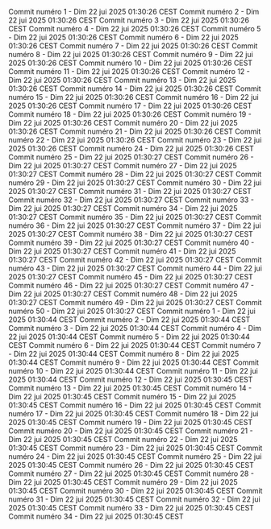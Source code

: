 Commit numéro 1 - Dim 22 jui 2025 01:30:26 CEST
Commit numéro 2 - Dim 22 jui 2025 01:30:26 CEST
Commit numéro 3 - Dim 22 jui 2025 01:30:26 CEST
Commit numéro 4 - Dim 22 jui 2025 01:30:26 CEST
Commit numéro 5 - Dim 22 jui 2025 01:30:26 CEST
Commit numéro 6 - Dim 22 jui 2025 01:30:26 CEST
Commit numéro 7 - Dim 22 jui 2025 01:30:26 CEST
Commit numéro 8 - Dim 22 jui 2025 01:30:26 CEST
Commit numéro 9 - Dim 22 jui 2025 01:30:26 CEST
Commit numéro 10 - Dim 22 jui 2025 01:30:26 CEST
Commit numéro 11 - Dim 22 jui 2025 01:30:26 CEST
Commit numéro 12 - Dim 22 jui 2025 01:30:26 CEST
Commit numéro 13 - Dim 22 jui 2025 01:30:26 CEST
Commit numéro 14 - Dim 22 jui 2025 01:30:26 CEST
Commit numéro 15 - Dim 22 jui 2025 01:30:26 CEST
Commit numéro 16 - Dim 22 jui 2025 01:30:26 CEST
Commit numéro 17 - Dim 22 jui 2025 01:30:26 CEST
Commit numéro 18 - Dim 22 jui 2025 01:30:26 CEST
Commit numéro 19 - Dim 22 jui 2025 01:30:26 CEST
Commit numéro 20 - Dim 22 jui 2025 01:30:26 CEST
Commit numéro 21 - Dim 22 jui 2025 01:30:26 CEST
Commit numéro 22 - Dim 22 jui 2025 01:30:26 CEST
Commit numéro 23 - Dim 22 jui 2025 01:30:26 CEST
Commit numéro 24 - Dim 22 jui 2025 01:30:26 CEST
Commit numéro 25 - Dim 22 jui 2025 01:30:27 CEST
Commit numéro 26 - Dim 22 jui 2025 01:30:27 CEST
Commit numéro 27 - Dim 22 jui 2025 01:30:27 CEST
Commit numéro 28 - Dim 22 jui 2025 01:30:27 CEST
Commit numéro 29 - Dim 22 jui 2025 01:30:27 CEST
Commit numéro 30 - Dim 22 jui 2025 01:30:27 CEST
Commit numéro 31 - Dim 22 jui 2025 01:30:27 CEST
Commit numéro 32 - Dim 22 jui 2025 01:30:27 CEST
Commit numéro 33 - Dim 22 jui 2025 01:30:27 CEST
Commit numéro 34 - Dim 22 jui 2025 01:30:27 CEST
Commit numéro 35 - Dim 22 jui 2025 01:30:27 CEST
Commit numéro 36 - Dim 22 jui 2025 01:30:27 CEST
Commit numéro 37 - Dim 22 jui 2025 01:30:27 CEST
Commit numéro 38 - Dim 22 jui 2025 01:30:27 CEST
Commit numéro 39 - Dim 22 jui 2025 01:30:27 CEST
Commit numéro 40 - Dim 22 jui 2025 01:30:27 CEST
Commit numéro 41 - Dim 22 jui 2025 01:30:27 CEST
Commit numéro 42 - Dim 22 jui 2025 01:30:27 CEST
Commit numéro 43 - Dim 22 jui 2025 01:30:27 CEST
Commit numéro 44 - Dim 22 jui 2025 01:30:27 CEST
Commit numéro 45 - Dim 22 jui 2025 01:30:27 CEST
Commit numéro 46 - Dim 22 jui 2025 01:30:27 CEST
Commit numéro 47 - Dim 22 jui 2025 01:30:27 CEST
Commit numéro 48 - Dim 22 jui 2025 01:30:27 CEST
Commit numéro 49 - Dim 22 jui 2025 01:30:27 CEST
Commit numéro 50 - Dim 22 jui 2025 01:30:27 CEST
Commit numéro 1 - Dim 22 jui 2025 01:30:44 CEST
Commit numéro 2 - Dim 22 jui 2025 01:30:44 CEST
Commit numéro 3 - Dim 22 jui 2025 01:30:44 CEST
Commit numéro 4 - Dim 22 jui 2025 01:30:44 CEST
Commit numéro 5 - Dim 22 jui 2025 01:30:44 CEST
Commit numéro 6 - Dim 22 jui 2025 01:30:44 CEST
Commit numéro 7 - Dim 22 jui 2025 01:30:44 CEST
Commit numéro 8 - Dim 22 jui 2025 01:30:44 CEST
Commit numéro 9 - Dim 22 jui 2025 01:30:44 CEST
Commit numéro 10 - Dim 22 jui 2025 01:30:44 CEST
Commit numéro 11 - Dim 22 jui 2025 01:30:44 CEST
Commit numéro 12 - Dim 22 jui 2025 01:30:45 CEST
Commit numéro 13 - Dim 22 jui 2025 01:30:45 CEST
Commit numéro 14 - Dim 22 jui 2025 01:30:45 CEST
Commit numéro 15 - Dim 22 jui 2025 01:30:45 CEST
Commit numéro 16 - Dim 22 jui 2025 01:30:45 CEST
Commit numéro 17 - Dim 22 jui 2025 01:30:45 CEST
Commit numéro 18 - Dim 22 jui 2025 01:30:45 CEST
Commit numéro 19 - Dim 22 jui 2025 01:30:45 CEST
Commit numéro 20 - Dim 22 jui 2025 01:30:45 CEST
Commit numéro 21 - Dim 22 jui 2025 01:30:45 CEST
Commit numéro 22 - Dim 22 jui 2025 01:30:45 CEST
Commit numéro 23 - Dim 22 jui 2025 01:30:45 CEST
Commit numéro 24 - Dim 22 jui 2025 01:30:45 CEST
Commit numéro 25 - Dim 22 jui 2025 01:30:45 CEST
Commit numéro 26 - Dim 22 jui 2025 01:30:45 CEST
Commit numéro 27 - Dim 22 jui 2025 01:30:45 CEST
Commit numéro 28 - Dim 22 jui 2025 01:30:45 CEST
Commit numéro 29 - Dim 22 jui 2025 01:30:45 CEST
Commit numéro 30 - Dim 22 jui 2025 01:30:45 CEST
Commit numéro 31 - Dim 22 jui 2025 01:30:45 CEST
Commit numéro 32 - Dim 22 jui 2025 01:30:45 CEST
Commit numéro 33 - Dim 22 jui 2025 01:30:45 CEST
Commit numéro 34 - Dim 22 jui 2025 01:30:45 CEST
